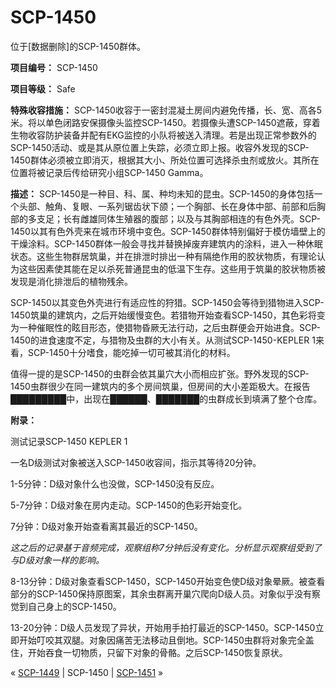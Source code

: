 # SCP-1450
                        




位于[数据删除]的SCP-1450群体。



**项目编号：** SCP-1450

**项目等级：** Safe

**特殊收容措施：** SCP-1450收容于一密封混凝土房间内避免传播，长、宽、高各5米。将以单色闭路安保摄像头监控SCP-1450。若摄像头遭SCP-1450遮蔽，穿着生物收容防护装备并配有EKG监控的小队将被送入清理。若是出现正常参数外的SCP-1450活动、或是其从原位置上失踪，必须立即上报。收容外发现的SCP-1450群体必须被立即消灭，根据其大小、所处位置可选择杀虫剂或放火。其所在位置将被记录后传给研究小组SCP-1450 Gamma。

**描述：** SCP-1450是一种目、科、属、种均未知的昆虫。SCP-1450的身体包括一个头部、触角、复眼、一系列锯齿状下颌；一个胸部、长在身体中部、前部和后胸部的多支足；长有雌雄同体生殖器的腹部；以及与其胸部相连的有色外壳。SCP-1450以其有色外壳来在城市环境中变色。SCP-1450群体特别偏好于模仿墙壁上的干燥涂料。SCP-1450群体一般会寻找并替换掉废弃建筑内的涂料，进入一种休眠状态。这些生物群居筑巢，并在排泄时排出一种有隔绝作用的胶状物质，有理论认为这些因素使其能在足以杀死普通昆虫的低温下生存。这些用于筑巢的胶状物质被发现是消化排泄后的植物残余。

SCP-1450以其变色外壳进行有适应性的狩猎。SCP-1450会等待到猎物进入SCP-1450筑巢的建筑内，之后开始缓慢变色。若猎物开始查看SCP-1450，其色彩将变为一种催眠性的眩目形态，使猎物昏厥无法行动，之后虫群便会开始进食。SCP-1450的进食速度不定，与猎物及虫群的大小有关。从测试SCP-1450-KEPLER 1来看，SCP-1450十分嗜食，能吃掉一切可被其消化的材料。

值得一提的是SCP-1450的虫群会依其巢穴大小而相应扩张。野外发现的SCP-1450虫群很少在同一建筑内的多个房间筑巢，但房间的大小差距极大。在报告█████████中，出现在██████、███████的虫群成长到填满了整个仓库。

**附录：** 

测试记录SCP-1450 KEPLER 1

一名D级测试对象被送入SCP-1450收容间，指示其等待20分钟。

1-5分钟：D级对象什么也没做，SCP-1450没有反应。

5-7分钟：D级对象在房内走动。SCP-1450的色彩开始变化。

7分钟：D级对象开始查看离其最近的SCP-1450。

*这之后的记录基于音频完成，观察组称7分钟后没有变化。分析显示观察组受到了与D级对象一样的影响。* 

8-13分钟：D级对象查看SCP-1450，SCP-1450开始变色使D级对象晕厥。被查看部分的SCP-1450保持原图案，其余虫群离开巢穴爬向D级人员。对象似乎没有察觉到自己身上的SCP-1450。

13-20分钟：D级人员发现了异状，开始用手拍打最近的SCP-1450。SCP-1450立即开始叮咬其双腿。对象因痛苦无法移动且倒地。SCP-1450虫群将对象完全盖住，开始吞食一切物质，只留下对象的骨骼。之后SCP-1450恢复原状。



« [SCP-1449](/scp-1449) | SCP-1450 | [SCP-1451](/scp-1451) »





                    